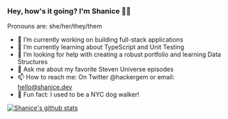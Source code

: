 ### Hey, how's it going? I'm Shanice 👋🏾

Pronouns are: she/her/they/them

- 🔭 I’m currently working on building full-stack applications
- 🌱 I’m currently learning about TypeScript and Unit Testing
- 🤔 I’m looking for help with creating a robust portfolio and learning Data Structures
- 💬 Ask me about my favorite Steven Universe episodes
- 📫 How to reach me: On Twitter @hackergem or email: hello@shanice.dev
- 🐶 Fun fact: I used to be a NYC dog walker!

[![Shanice's github stats](https://github-readme-stats.vercel.app/api?username=shanicesmith98&count_private=true&show_icons=true&theme=material-palenight)](https://github.com/anuraghazra/github-readme-stats)

<!--
**shanicesmith98/shanicesmith98** is a ✨ _special_ ✨ repository because its `README.md` (this file) appears on your GitHub profile.

Here are some ideas to get you started:

- 🔭 I’m currently working on ...
- 🌱 I’m currently learning ...
- 👯 I’m looking to collaborate on ...
- 🤔 I’m looking for help with ...
- 💬 Ask me about ...
- 📫 How to reach me: ...
- 😄 Pronouns: ...
- ⚡ Fun fact: ...
-->
